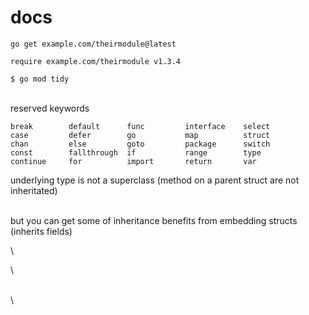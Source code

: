 # docs



```
go get example.com/theirmodule@latest
```



```
require example.com/theirmodule v1.3.4
```



```
$ go mod tidy
```

\
reserved keywords

```
break        default      func         interface    select
case         defer        go           map          struct
chan         else         goto         package      switch
const        fallthrough  if           range        type
continue     for          import       return       var
```

underlying type is not a superclass (method on a parent struct are not inheritated)

\
but you can get some of inheritance benefits from embedding structs (inherits fields)

\


\




\
\
